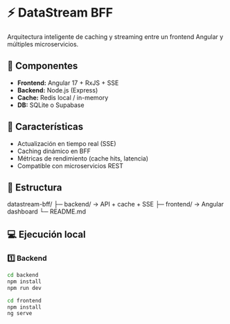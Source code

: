 # ⚡ DataStream BFF

Arquitectura inteligente de caching y streaming entre un frontend Angular y múltiples microservicios.

## 🧩 Componentes

- **Frontend:** Angular 17 + RxJS + SSE
- **Backend:** Node.js (Express)
- **Cache:** Redis local / in-memory
- **DB:** SQLite o Supabase

## 🚀 Características

- Actualización en tiempo real (SSE)
- Caching dinámico en BFF
- Métricas de rendimiento (cache hits, latencia)
- Compatible con microservicios REST

## 🧱 Estructura

datastream-bff/
├─ backend/ → API + cache + SSE
├─ frontend/ → Angular dashboard
└─ README.md


## 💻 Ejecución local

### 1️⃣ Backend
```bash
cd backend
npm install
npm run dev

cd frontend
npm install
ng serve

